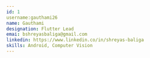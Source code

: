 ```yaml
--- 
id: 1
username:gauthami26
name: Gauthami
designation: Flutter Lead
emai: bshreyasbaliga@gmail.com 
linkedin: https://www.linkedin.co/in/shreyas-baliga 
skills: Android, Computer Vision
---
```

